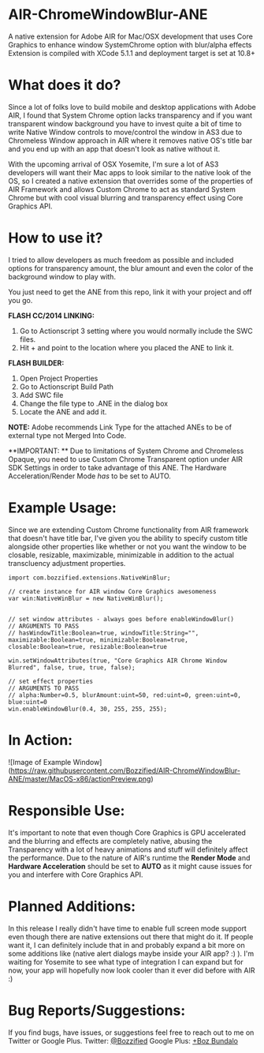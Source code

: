 AIR-ChromeWindowBlur-ANE
========================

A native extension for Adobe AIR for Mac/OSX development that uses Core Graphics to enhance window SystemChrome option with blur/alpha effects
Extension is compiled with XCode 5.1.1 and deployment target is set at 10.8+

What does it do?
======================================

Since a lot of folks love to build mobile and desktop applications with Adobe AIR, I found that System Chrome option lacks transparency and if you want transparent window background you have to invest quite a bit of time to write Native Window controls to move/control the window in AS3 due to Chromeless Window approach in AIR where it removes native OS's title bar and you end up with an app that doesn't look as native without it. 

With the upcoming arrival of OSX Yosemite, I'm sure a lot of AS3 developers will want their Mac apps to look similar to the native look of the OS, so I created a native extension that overrides some of the properties of AIR Framework and allows Custom Chrome to act as standard System Chrome but with cool visual blurring and transparency effect using Core Graphics API.

How to use it?
===============

I tried to allow developers as much freedom as possible and included options for transparency amount, the blur amount and even the color of the background window to play with.

You just need to get the ANE from this repo, link it with your project and off you go. 

**FLASH CC/2014 LINKING:**

1. Go to Actionscript 3 setting where you would normally include the SWC files.
2. Hit + and point to the location where you placed the ANE to link it.


**FLASH BUILDER:**

1. Open Project Properties
2. Go to Actionscript Build Path
3. Add SWC file
4. Change the file type to .ANE in the dialog box
5. Locate the ANE and add it.

**NOTE:**
Adobe recommends Link Type for the attached ANEs to be of external type not Merged Into Code.

**IMPORTANT: **
Due to limitations of System Chrome and Chromeless Opaque, you need to use Custom Chrome Transparent option under AIR SDK Settings in order to take advantage of this ANE.
The Hardware Acceleration/Render Mode *_has_* to be set to AUTO.

Example Usage:
===============

Since we are extending Custom Chrome functionality from AIR framework that doesn't have title bar, I've given you the ability to specify custom title alongside other properties like whether or not you want the window to be closable, resizable, maximizable, minimizable in addition to the actual transcluency adjustment properties.

```
import com.bozzified.extensions.NativeWinBlur;

// create instance for AIR window Core Graphics awesomeness
var win:NativeWinBlur = new NativeWinBlur();


// set window attributes - always goes before enableWindowBlur()
// ARGUMENTS TO PASS
// hasWindowTitle:Boolean=true, windowTitle:String="", maximizable:Boolean=true, minimizable:Boolean=true, closable:Boolean=true, resizable:Boolean=true

win.setWindowAttributes(true, "Core Graphics AIR Chrome Window Blurred", false, true, true, false);

// set effect properties 
// ARGUMENTS TO PASS
// alpha:Number=0.5, blurAmount:uint=50, red:uint=0, green:uint=0, blue:uint=0
win.enableWindowBlur(0.4, 30, 255, 255, 255);

```

In Action:
=========

![Image of Example Window]
(https://raw.githubusercontent.com/Bozzified/AIR-ChromeWindowBlur-ANE/master/MacOS-x86/actionPreview.png)


Responsible Use:
================

It's important to note that even though Core Graphics is GPU accelerated and the blurring and effects are completely native, abusing the Transparency with a lot of heavy animations and stuff will definitely affect the performance. Due to the nature of AIR's runtime the **Render Mode** and **Hardware Acceleration** should be set to **AUTO** as it might cause issues for you and interfere with Core Graphics API.


Planned Additions:
====================
In this release I really didn't have time to enable full screen mode support even though there are native extensions out there that might do it. If people want it, I can definitely include that in and probably expand a bit more on some additions like (native alert dialogs maybe inside your AIR app? :) ). I'm waiting for Yosemite to see what type of integration I can expand but for now, your app will hopefully now look cooler than it ever did before with AIR :)


Bug Reports/Suggestions:
=========================

If you find bugs, have issues, or suggestions feel free to reach out to me on Twitter or Google Plus.
Twitter: [@Bozzified](http://www.twitter.com/Bozzified)
Google Plus: [+Boz Bundalo](https://plus.google.com/+BozBundalo)

